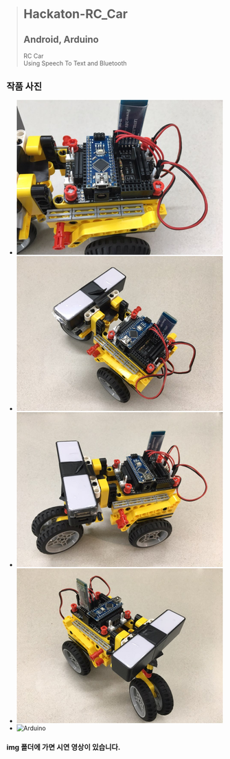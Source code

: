 > # Hackaton-RC_Car
> ## Android, Arduino<br/>
> RC Car<br/>
> Using Speech To Text and Bluetooth

## 작품 사진
* ![Arduino](img/a1.jpg)
* ![Arduino](img/a2.jpg)
* ![Arduino](img/a3.jpg)
* ![Arduino](img/a4.jpg)
* ![Arduino](img/ap.jpg)

### img 폴더에 가면 시연 영상이 있습니다.
